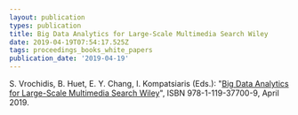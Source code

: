 ```yaml
---
layout: publication
types: publication
title: Big Data Analytics for Large-Scale Multimedia Search Wiley
date: 2019-04-19T07:54:17.525Z
tags: proceedings_books_white_papers
publication_date: '2019-04-19'
---
```

S. Vrochidis, B. Huet, E. Y. Chang, I. Kompatsiaris (Eds.): "[Big Data Analytics for Large-Scale Multimedia Search Wiley](https://www.wiley.com/en-gr/Big+Data+Analytics+for+Large+Scale+Multimedia+Search-p-9781119377009)", ISBN 978-1-119-37700-9, April 2019.
